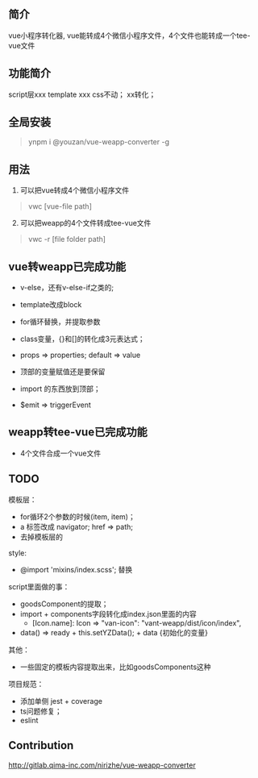 ## 简介

vue小程序转化器, vue能转成4个微信小程序文件，4个文件也能转成一个tee-vue文件

## 功能简介

script层xxx
template xxx
css不动；
xx转化；

## 全局安装

> ynpm i @youzan/vue-weapp-converter -g

## 用法

1. 可以把vue转成4个微信小程序文件
> vwc [vue-file path]

2. 可以把weapp的4个文件转成tee-vue文件
> vwc -r [file folder path]

## vue转weapp已完成功能
- v-else，还有v-else-if之类的;
- template改成block
- for循环替换，并提取参数
- class变量，{}和[]的转化成3元表达式；

- props => properties; default => value
- 顶部的变量赋值还是要保留
- import 的东西放到顶部；
- $emit => triggerEvent

## weapp转tee-vue已完成功能

- 4个文件合成一个vue文件

## TODO

模板层：
- for循环2个参数的时候(item, item)；
- a 标签改成 navigator; href => path;
- 去掉模板层的

style:
- @import 'mixins/index.scss'; 替换

script里面做的事：
- goodsComponent的提取；
- import + components字段转化成index.json里面的内容
  - [Icon.name]: Icon => "van-icon": "vant-weapp/dist/icon/index",
- data() => ready + this.setYZData(); + data {初始化的变量}

其他：
- 一些固定的模板内容提取出来，比如goodsComponents这种

项目规范：
- 添加单侧 jest + coverage
- ts问题修复；
- eslint

## Contribution

http://gitlab.qima-inc.com/nirizhe/vue-weapp-converter
